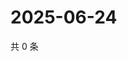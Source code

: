 # 2025-06-24

共 0 条

<!-- BEGIN ZHIHUVIDEO -->
<!-- 最后更新时间 Tue Jun 24 2025 17:14:03 GMT+0800 (China Standard Time) -->

<!-- END ZHIHUVIDEO -->
